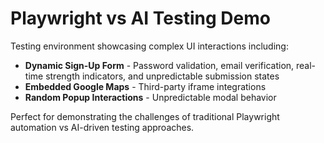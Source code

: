 # Playwright vs AI Testing Demo

Testing environment showcasing complex UI interactions including:

- **Dynamic Sign-Up Form** - Password validation, email verification, real-time strength indicators, and unpredictable submission states
- **Embedded Google Maps** - Third-party iframe integrations
- **Random Popup Interactions** - Unpredictable modal behavior

Perfect for demonstrating the challenges of traditional Playwright automation vs AI-driven testing approaches.
